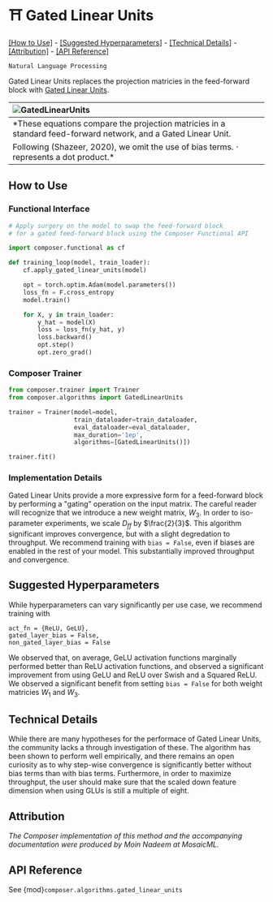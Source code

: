 # ⛩️ Gated Linear Units

[\[How to Use\]](#how-to-use) - [\[Suggested Hyperparameters\]](#suggested-hyperparameters) - [\[Technical Details\]](#technical-details) - [\[Attribution\]](#attribution) - [\[API Reference\]](#api-reference)

 `Natural Language Processing`

Gated Linear Units replaces the projection matricies in the feed-forward block with [Gated Linear Units](https://arxiv.org/abs/2002.05202).

| ![GatedLinearUnits](https://storage.cloud.google.com/docs.mosaicml.com/images/methods/gated_linear_units.png)|
|:--|
|*These equations compare the projection matricies in a standard feed-forward network, and a Gated Linear Unit.
Following (Shazeer, 2020), we omit the use of bias terms. $\cdot$ represents a dot product.*|

## How to Use

### Functional Interface

```python
# Apply surgery on the model to swap the feed-forward block
# for a gated feed-forward block using the Composer Functional API

import composer.functional as cf

def training_loop(model, train_loader):
    cf.apply_gated_linear_units(model)

    opt = torch.optim.Adam(model.parameters())
    loss_fn = F.cross_entropy
    model.train()

    for X, y in train_loader:
        y_hat = model(X)
        loss = loss_fn(y_hat, y)
        loss.backward()
        opt.step()
        opt.zero_grad()
```

### Composer Trainer

<!--pytest.mark.gpu-->
<!--
```python
from tests.fixtures.synthetic_hf_state import make_dataset_configs, synthetic_hf_state_maker

synthetic_config = make_dataset_configs(model_family=['bert'])[0]
_, model, train_dataloader = synthetic_hf_state_maker(synthetic_config)
_, _, eval_dataloader = synthetic_hf_state_maker(synthetic_config)
```
-->
<!--pytest-codeblocks:cont-->
```python
from composer.trainer import Trainer
from composer.algorithms import GatedLinearUnits

trainer = Trainer(model=model,
                  train_dataloader=train_dataloader,
                  eval_dataloader=eval_dataloader,
                  max_duration='1ep',
                  algorithms=[GatedLinearUnits()])

trainer.fit()
```

### Implementation Details

Gated Linear Units provide a more expressive form for a feed-forward block by performing a "gating" operation on the input matrix. The careful reader will recognize that we introduce a new weight matrix, $W_3$. In order to iso-parameter experiments, we scale $D_{ff}$ by $\frac{2}{3}$.
This algorithm significant improves convergence, but with a slight degredation to throughput. We recommend training with `bias = False`, even if biases are enabled in the rest of your model. This substantially improved throughput and convergence.

## Suggested Hyperparameters

While hyperparameters can vary significantly per use case, we recommend training with
```
act_fn = {ReLU, GeLU},
gated_layer_bias = False,
non_gated_layer_bias = False
```
We observed that, on average, GeLU activation functions marginally performed better than ReLU activation functions, and observed a significant improvement from using GeLU and ReLU over Swish and a Squared ReLU. We observed a significant benefit from setting `bias = False` for both weight matricies $W_1$ and $W_3$.

## Technical Details

While there are many hypotheses for the performace of Gated Linear Units, the community lacks a through investigation of these. The algorithm has been shown to perform well empirically, and there remains an open curiosity as to why step-wise convergence is significantly better without bias terms than with bias terms. Furthermore, in order to maximize throughput, the user should make sure that the scaled down feature dimension when using GLUs is still a multiple of eight.

## Attribution

*The Composer implementation of this method and the accompanying documentation were produced by Moin Nadeem at MosaicML.*

## API Reference

See {mod}`composer.algorithms.gated_linear_units`

